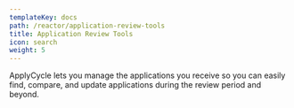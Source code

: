 ```yaml
---
templateKey: docs
path: /reactor/application-review-tools
title: Application Review Tools
icon: search
weight: 5
---
```

ApplyCycle lets you manage the applications you receive so you can easily find, compare, and update applications during the review period and beyond.
